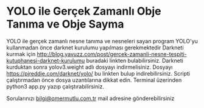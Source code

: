 # YOLO ile Gerçek Zamanlı Obje Tanıma ve Obje Sayma
YOLO ile gerçek zamanlı nesne tanıma ve nesneleri sayan program
YOLO'yu kullanmadan önce darknet kurulumu yapılması gerekmektedir
Darkneti kurmak için http://blog.yavuzz.com/post/gercek-zamanli-nesne-tespiti-kutuphanesi-darknet-kurulumu buradaki linkten bulabilirsiniz.
Darkneti kurduktan sonra yolov3.weight adlı dosyayı indirmelisiniz. Dosyayı https://pjreddie.com/darknet/yolo/ bu linkten bulup indirebilirsiniz.
Scripti çalıştırmadan önce dosya uzantılarına dikkat edin.
Terminal üzerinden python3 app.py yazıp çalıştırabilirsiniz.


Sorularınızı bilgi@omermutlu.com.tr mail adresine gönderebilirsiniz
